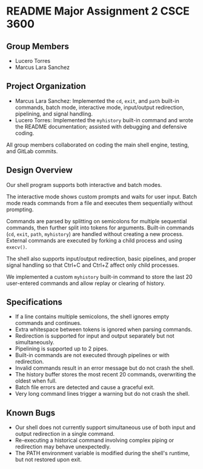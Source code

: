 # README Major Assignment 2 CSCE 3600

## Group Members
- Lucero Torres
- Marcus Lara Sanchez

## Project Organization
- Marcus Lara Sanchez: Implemented the `cd`, `exit`, and `path` built-in commands, batch mode, interactive mode, input/output redirection, pipelining, and signal handling.
- Lucero Torres: Implemented the `myhistory` built-in command and wrote the README documentation; assisted with debugging and defensive coding.

All group members collaborated on coding the main shell engine, testing, and GitLab commits.

## Design Overview
Our shell program supports both interactive and batch modes. 

The interactive mode shows custom prompts and waits for user input. Batch mode reads commands from a file and executes them sequentially without prompting.

Commands are parsed by splitting on semicolons for multiple sequential commands, then further split into tokens for arguments. Built-in commands (`cd`, `exit`, `path`, `myhistory`) are handled without creating a new process. External commands are executed by forking a child process and using `execv()`.

The shell also supports input/output redirection, basic pipelines, and proper signal handling so that Ctrl+C and Ctrl+Z affect only child processes.

We implemented a custom `myhistory` built-in command to store the last 20 user-entered commands and allow replay or clearing of history.

## Specifications
- If a line contains multiple semicolons, the shell ignores empty commands and continues.
- Extra whitespace between tokens is ignored when parsing commands.
- Redirection is supported for input and output separately but not simultaneously.
- Pipelining is supported up to 2 pipes.
- Built-in commands are not executed through pipelines or with redirection.
- Invalid commands result in an error message but do not crash the shell.
- The history buffer stores the most recent 20 commands, overwriting the oldest when full.
- Batch file errors are detected and cause a graceful exit.
- Very long command lines trigger a warning but do not crash the shell.

## Known Bugs
- Our shell does not currently support simultaneous use of both input and output redirection in a single command.
- Re-executing a historical command involving complex piping or redirection may behave unexpectedly.
- The PATH environment variable is modified during the shell's runtime, but not restored upon exit.
